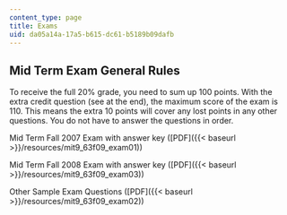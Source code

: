 ```yaml
---
content_type: page
title: Exams
uid: da05a14a-17a5-b615-dc61-b5189b09dafb
---
```


Mid Term Exam General Rules
---------------------------

To receive the full 20% grade, you need to sum up 100 points. With the extra credit question (see at the end), the maximum score of the exam is 110. This means the extra 10 points will cover any lost points in any other questions. You do not have to answer the questions in order.

Mid Term Fall 2007 Exam with answer key ([PDF]({{< baseurl >}}/resources/mit9_63f09_exam01))

Mid Term Fall 2008 Exam with answer key ([PDF]({{< baseurl >}}/resources/mit9_63f09_exam03))

Other Sample Exam Questions ([PDF]({{< baseurl >}}/resources/mit9_63f09_exam02))